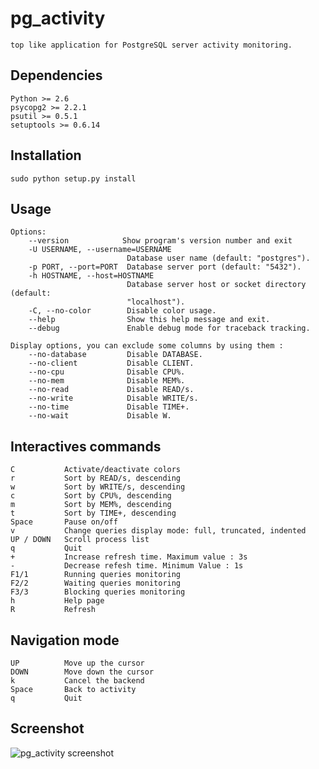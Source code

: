 pg_activity
===========

	top like application for PostgreSQL server activity monitoring.

Dependencies
------------

	Python >= 2.6
	psycopg2 >= 2.2.1
	psutil >= 0.5.1
	setuptools >= 0.6.14

Installation
------------

    sudo python setup.py install

Usage
-----

	Options:
		--version            Show program's version number and exit 
		-U USERNAME, --username=USERNAME
                        	  Database user name (default: "postgres").
		-p PORT, --port=PORT  Database server port (default: "5432").
		-h HOSTNAME, --host=HOSTNAME
							  Database server host or socket directory (default:
                        	  "localhost").
		-C, --no-color        Disable color usage.
		--help                Show this help message and exit.
		--debug               Enable debug mode for traceback tracking.

	Display options, you can exclude some columns by using them :
		--no-database         Disable DATABASE.
    	--no-client           Disable CLIENT.
    	--no-cpu              Disable CPU%.
    	--no-mem              Disable MEM%.
    	--no-read             Disable READ/s.
    	--no-write            Disable WRITE/s.
    	--no-time             Disable TIME+.
    	--no-wait             Disable W.

Interactives commands
---------------------

	C			Activate/deactivate colors
	r			Sort by READ/s, descending
	w			Sort by WRITE/s, descending
	c			Sort by CPU%, descending
	m			Sort by MEM%, descending
	t			Sort by TIME+, descending
	Space		Pause on/off
	v			Change queries display mode: full, truncated, indented
	UP / DOWN	Scroll process list
	q			Quit
	+			Increase refresh time. Maximum value : 3s
	-			Decrease refesh time. Minimum Value : 1s
	F1/1		Running queries monitoring
	F2/2		Waiting queries monitoring
	F3/3		Blocking queries monitoring
	h			Help page
    R           Refresh

Navigation mode
---------------

	UP			Move up the cursor
	DOWN		Move down the cursor
	k			Cancel the backend
	Space		Back to activity
	q			Quit
			
Screenshot
----------

![pg_activity screenshot](https://raw.github.com/julmon/pg_activity/master/docs/imgs/screenshot.png)
